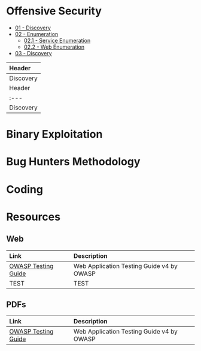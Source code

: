 <!-- TITLE: Home -->
<!-- SUBTITLE: A quick summary of Home -->

# Offensive Security
* [01 - Discovery](01-discovery/discovery)
* [02 - Enumeration](#)
	* [02.1 - Service Enumeration](02-enumeration/service-enumeration)
	* [02.2 - Web Enumeration](02-enumeration/web-enumeration)
* [03 - Discovery](01-discovery/discovery)

| Header|
| :---|
| Discovery |
| Header|
| :---|
| Discovery |


# Binary Exploitation
# Bug Hunters Methodology
# Coding
# Resources
## Web
| Link | Description |
| :--- | :--- |
| [OWASP Testing Guide](#) | Web Application Testing Guide v4 by OWASP |
| TEST | TEST |
## PDFs
| Link | Description |
| :--- | :--- |
| [OWASP Testing Guide](#) | Web Application Testing Guide v4 by OWASP |

